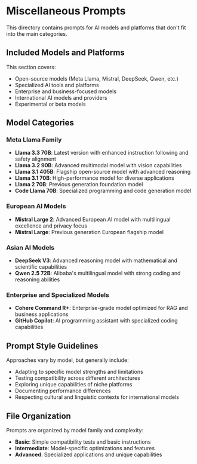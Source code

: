 # Miscellaneous Prompts

This directory contains prompts for AI models and platforms that don't fit into the main categories.

## Included Models and Platforms

This section covers:
- Open-source models (Meta Llama, Mistral, DeepSeek, Qwen, etc.)
- Specialized AI tools and platforms
- Enterprise and business-focused models
- International AI models and providers
- Experimental or beta models

## Model Categories

### Meta Llama Family
- **Llama 3.3 70B**: Latest version with enhanced instruction following and safety alignment
- **Llama 3.2 90B**: Advanced multimodal model with vision capabilities
- **Llama 3.1 405B**: Flagship open-source model with advanced reasoning
- **Llama 3.1 70B**: High-performance model for diverse applications
- **Llama 2 70B**: Previous generation foundation model
- **Code Llama 70B**: Specialized programming and code generation model

### European AI Models
- **Mistral Large 2**: Advanced European AI model with multilingual excellence and privacy focus
- **Mistral Large**: Previous generation European flagship model

### Asian AI Models
- **DeepSeek V3**: Advanced reasoning model with mathematical and scientific capabilities
- **Qwen 2.5 72B**: Alibaba's multilingual model with strong coding and reasoning abilities

### Enterprise and Specialized Models
- **Cohere Command R+**: Enterprise-grade model optimized for RAG and business applications
- **GitHub Copilot**: AI programming assistant with specialized coding capabilities

## Prompt Style Guidelines

Approaches vary by model, but generally include:
- Adapting to specific model strengths and limitations
- Testing compatibility across different architectures
- Exploring unique capabilities of niche platforms
- Documenting performance differences
- Respecting cultural and linguistic contexts for international models

## File Organization

Prompts are organized by model family and complexity:
- **Basic**: Simple compatibility tests and basic instructions
- **Intermediate**: Model-specific optimizations and features
- **Advanced**: Specialized applications and unique capabilities
